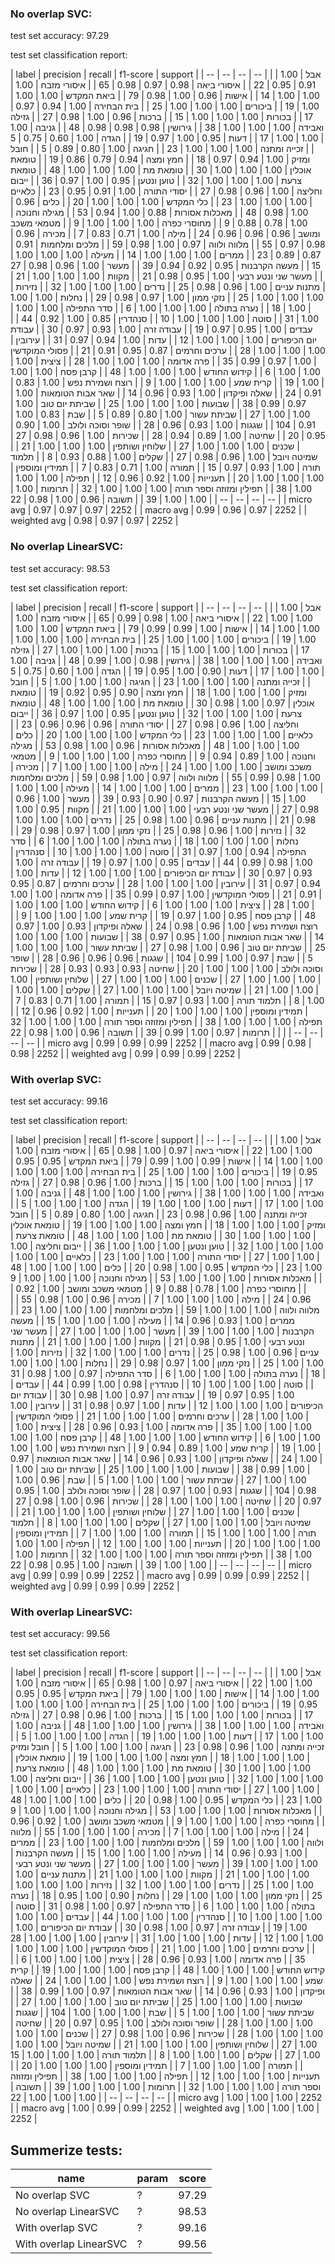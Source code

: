 ### No overlap SVC:

test set accuracy: 97.29

test set classification report:

| label | precision | recall | f1-score | support |
| -- | -- | -- | -- |
| אבל | 1.00 | 0.91 | 0.95 | 22 |
| איסורי ביאה | 0.98 | 0.97 | 0.98 | 65 |
| איסורי מזבח | 1.00 | 1.00 | 1.00 | 14 |
| אישות | 0.96 | 1.00 | 0.98 | 79 |
| ביאת המקדש | 1.00 | 1.00 | 1.00 | 19 |
| ביכורים | 1.00 | 1.00 | 1.00 | 25 |
| בית הבחירה | 1.00 | 0.94 | 0.97 | 17 |
| בכורות | 1.00 | 1.00 | 1.00 | 15 |
| ברכות | 0.96 | 1.00 | 0.98 | 27 |
| גזילה ואבידה | 1.00 | 1.00 | 1.00 | 38 |
| גירושין | 0.98 | 0.98 | 0.98 | 48 |
| גניבה | 1.00 | 1.00 | 1.00 | 17 |
| דעות | 0.95 | 1.00 | 0.97 | 19 |
| הגדה | 1.00 | 0.60 | 0.75 | 5 |
| זכייה ומתנה | 1.00 | 1.00 | 1.00 | 23 |
| חגיגה | 1.00 | 0.80 | 0.89 | 5 |
| חובל ומזיק | 1.00 | 0.94 | 0.97 | 18 |
| חמץ ומצה | 0.94 | 0.79 | 0.86 | 19 |
| טומאת אוכלין | 1.00 | 1.00 | 1.00 | 30 |
| טומאת מת | 1.00 | 1.00 | 1.00 | 48 |
| טומאת צרעת | 1.00 | 1.00 | 1.00 | 32 |
| טוען ונטען | 0.95 | 1.00 | 0.97 | 36 |
| ייבום וחליצה | 1.00 | 0.96 | 0.98 | 27 |
| יסודי התורה | 1.00 | 0.91 | 0.95 | 23 |
| כלאיים | 1.00 | 1.00 | 1.00 | 23 |
| כלי המקדש | 1.00 | 1.00 | 1.00 | 20 |
| כלים | 0.96 | 1.00 | 0.98 | 48 |
| מאכלות אסורות | 0.88 | 1.00 | 0.94 | 53 |
| מגילה וחנוכה | 1.00 | 0.78 | 0.88 | 9 |
| מחוסרי כפרה | 1.00 | 1.00 | 1.00 | 9 |
| מטמאי משכב ומושב | 0.96 | 0.96 | 0.96 | 24 |
| מילה | 1.00 | 0.71 | 0.83 | 7 |
| מכירה | 0.96 | 0.98 | 0.97 | 55 |
| מלווה ולווה | 0.97 | 1.00 | 0.98 | 59 |
| מלכים ומלחמות | 0.91 | 0.87 | 0.89 | 23 |
| ממרים | 1.00 | 1.00 | 1.00 | 14 |
| מעילה | 1.00 | 1.00 | 1.00 | 15 |
| מעשה הקרבנות | 0.95 | 0.92 | 0.94 | 39 |
| מעשר | 1.00 | 0.96 | 0.98 | 27 |
| מעשר שני ונטע רבעי | 1.00 | 0.95 | 0.98 | 21 |
| מקוות | 1.00 | 1.00 | 1.00 | 21 |
| מתנות עניים | 1.00 | 0.96 | 0.98 | 25 |
| נדרים | 1.00 | 1.00 | 1.00 | 32 |
| נזירות | 1.00 | 1.00 | 1.00 | 25 |
| נזקי ממון | 1.00 | 0.97 | 0.98 | 29 |
| נחלות | 1.00 | 1.00 | 1.00 | 18 |
| נערה בתולה | 1.00 | 1.00 | 1.00 | 6 |
| סדר התפילה | 1.00 | 1.00 | 1.00 | 31 |
| סוטה | 1.00 | 1.00 | 1.00 | 10 |
| סנהדרין | 0.85 | 1.00 | 0.92 | 44 |
| עבדים | 1.00 | 0.95 | 0.97 | 19 |
| עבודה זרה | 1.00 | 0.93 | 0.97 | 30 |
| עבודת יום הכיפורים | 1.00 | 1.00 | 1.00 | 12 |
| עדות | 1.00 | 0.94 | 0.97 | 31 |
| עירובין | 1.00 | 1.00 | 1.00 | 28 |
| ערכים וחרמים | 0.87 | 0.95 | 0.91 | 21 |
| פסולי המוקדשין | 1.00 | 0.97 | 0.99 | 35 |
| פרה אדומה | 1.00 | 1.00 | 1.00 | 28 |
| ציצית | 1.00 | 1.00 | 1.00 | 6 |
| קידוש החודש | 1.00 | 1.00 | 1.00 | 48 |
| קרבן פסח | 1.00 | 1.00 | 1.00 | 19 |
| קרית שמע | 1.00 | 1.00 | 1.00 | 9 |
| רוצח ושמירת נפש | 1.00 | 0.83 | 0.91 | 24 |
| שאלה ופיקדון | 1.00 | 0.93 | 0.96 | 14 |
| שאר אבות הטומאות | 1.00 | 0.97 | 0.99 | 38 |
| שבועות | 1.00 | 1.00 | 1.00 | 25 |
| שביתת יום טוב | 1.00 | 1.00 | 1.00 | 27 |
| שביתת עשור | 1.00 | 0.80 | 0.89 | 5 |
| שבת | 0.83 | 1.00 | 0.91 | 104 |
| שגגות | 1.00 | 0.93 | 0.96 | 28 |
| שופר וסוכה ולולב | 1.00 | 0.90 | 0.95 | 20 |
| שחיטה | 1.00 | 0.89 | 0.94 | 28 |
| שכירות | 1.00 | 0.96 | 0.98 | 27 |
| שכנים | 1.00 | 1.00 | 1.00 | 27 |
| שלוחין ושותפין | 1.00 | 1.00 | 1.00 | 21 |
| שמיטה ויובל | 1.00 | 0.96 | 0.98 | 27 |
| שקלים | 1.00 | 0.88 | 0.93 | 8 |
| תלמוד תורה | 1.00 | 0.93 | 0.97 | 15 |
| תמורה | 1.00 | 0.71 | 0.83 | 7 |
| תמידין ומוספין | 1.00 | 1.00 | 1.00 | 20 |
| תענייות | 1.00 | 0.92 | 0.96 | 12 |
| תפילה | 1.00 | 1.00 | 1.00 | 38 |
| תפילין ומזוזה וספר תורה | 1.00 | 1.00 | 1.00 | 32 |
| תרומות | 1.00 | 1.00 | 1.00 | 39 |
| תשובה | 0.96 | 1.00 | 0.98 | 22 |
| -- | -- | -- | -- |
| micro avg | 0.97 | 0.97 | 0.97 | 2252 |
| macro avg | 0.99 | 0.96 | 0.97 | 2252 |
| weighted avg | 0.98 | 0.97 | 0.97 | 2252 |




### No overlap LinearSVC:

test set accuracy: 98.53

test set classification report:

| label | precision | recall | f1-score | support |
| -- | -- | -- | -- |
| אבל | 1.00 | 1.00 | 1.00 | 22 |
| איסורי ביאה | 1.00 | 0.98 | 0.99 | 65 |
| איסורי מזבח | 1.00 | 1.00 | 1.00 | 14 |
| אישות | 1.00 | 0.99 | 0.99 | 79 |
| ביאת המקדש | 1.00 | 1.00 | 1.00 | 19 |
| ביכורים | 1.00 | 1.00 | 1.00 | 25 |
| בית הבחירה | 1.00 | 1.00 | 1.00 | 17 |
| בכורות | 1.00 | 1.00 | 1.00 | 15 |
| ברכות | 1.00 | 1.00 | 1.00 | 27 |
| גזילה ואבידה | 1.00 | 1.00 | 1.00 | 38 |
| גירושין | 0.98 | 1.00 | 0.99 | 48 |
| גניבה | 1.00 | 1.00 | 1.00 | 17 |
| דעות | 0.90 | 1.00 | 0.95 | 19 |
| הגדה | 1.00 | 0.60 | 0.75 | 5 |
| זכייה ומתנה | 1.00 | 1.00 | 1.00 | 23 |
| חגיגה | 1.00 | 1.00 | 1.00 | 5 |
| חובל ומזיק | 1.00 | 1.00 | 1.00 | 18 |
| חמץ ומצה | 0.90 | 0.95 | 0.92 | 19 |
| טומאת אוכלין | 0.97 | 1.00 | 0.98 | 30 |
| טומאת מת | 1.00 | 1.00 | 1.00 | 48 |
| טומאת צרעת | 1.00 | 1.00 | 1.00 | 32 |
| טוען ונטען | 0.95 | 1.00 | 0.97 | 36 |
| ייבום וחליצה | 1.00 | 0.96 | 0.98 | 27 |
| יסודי התורה | 0.96 | 0.96 | 0.96 | 23 |
| כלאיים | 1.00 | 1.00 | 1.00 | 23 |
| כלי המקדש | 1.00 | 1.00 | 1.00 | 20 |
| כלים | 1.00 | 1.00 | 1.00 | 48 |
| מאכלות אסורות | 0.96 | 1.00 | 0.98 | 53 |
| מגילה וחנוכה | 1.00 | 0.89 | 0.94 | 9 |
| מחוסרי כפרה | 1.00 | 1.00 | 1.00 | 9 |
| מטמאי משכב ומושב | 1.00 | 1.00 | 1.00 | 24 |
| מילה | 1.00 | 1.00 | 1.00 | 7 |
| מכירה | 1.00 | 0.98 | 0.99 | 55 |
| מלווה ולווה | 0.97 | 1.00 | 0.98 | 59 |
| מלכים ומלחמות | 1.00 | 1.00 | 1.00 | 23 |
| ממרים | 1.00 | 1.00 | 1.00 | 14 |
| מעילה | 1.00 | 1.00 | 1.00 | 15 |
| מעשה הקרבנות | 0.97 | 0.90 | 0.93 | 39 |
| מעשר | 1.00 | 0.96 | 0.98 | 27 |
| מעשר שני ונטע רבעי | 1.00 | 1.00 | 1.00 | 21 |
| מקוות | 0.95 | 1.00 | 0.98 | 21 |
| מתנות עניים | 0.96 | 1.00 | 0.98 | 25 |
| נדרים | 1.00 | 1.00 | 1.00 | 32 |
| נזירות | 1.00 | 0.96 | 0.98 | 25 |
| נזקי ממון | 1.00 | 0.97 | 0.98 | 29 |
| נחלות | 1.00 | 1.00 | 1.00 | 18 |
| נערה בתולה | 1.00 | 1.00 | 1.00 | 6 |
| סדר התפילה | 0.94 | 1.00 | 0.97 | 31 |
| סוטה | 1.00 | 1.00 | 1.00 | 10 |
| סנהדרין | 1.00 | 0.98 | 0.99 | 44 |
| עבדים | 0.95 | 1.00 | 0.97 | 19 |
| עבודה זרה | 1.00 | 0.93 | 0.97 | 30 |
| עבודת יום הכיפורים | 1.00 | 1.00 | 1.00 | 12 |
| עדות | 1.00 | 0.94 | 0.97 | 31 |
| עירובין | 1.00 | 1.00 | 1.00 | 28 |
| ערכים וחרמים | 0.87 | 0.95 | 0.91 | 21 |
| פסולי המוקדשין | 1.00 | 0.97 | 0.99 | 35 |
| פרה אדומה | 1.00 | 1.00 | 1.00 | 28 |
| ציצית | 1.00 | 1.00 | 1.00 | 6 |
| קידוש החודש | 1.00 | 1.00 | 1.00 | 48 |
| קרבן פסח | 0.95 | 1.00 | 0.97 | 19 |
| קרית שמע | 1.00 | 1.00 | 1.00 | 9 |
| רוצח ושמירת נפש | 1.00 | 0.96 | 0.98 | 24 |
| שאלה ופיקדון | 0.93 | 1.00 | 0.97 | 14 |
| שאר אבות הטומאות | 1.00 | 0.95 | 0.97 | 38 |
| שבועות | 1.00 | 1.00 | 1.00 | 25 |
| שביתת יום טוב | 0.96 | 1.00 | 0.98 | 27 |
| שביתת עשור | 1.00 | 1.00 | 1.00 | 5 |
| שבת | 0.97 | 1.00 | 0.99 | 104 |
| שגגות | 0.96 | 0.96 | 0.96 | 28 |
| שופר וסוכה ולולב | 1.00 | 1.00 | 1.00 | 20 |
| שחיטה | 0.93 | 0.93 | 0.93 | 28 |
| שכירות | 1.00 | 1.00 | 1.00 | 27 |
| שכנים | 1.00 | 1.00 | 1.00 | 27 |
| שלוחין ושותפין | 1.00 | 1.00 | 1.00 | 21 |
| שמיטה ויובל | 1.00 | 1.00 | 1.00 | 27 |
| שקלים | 1.00 | 1.00 | 1.00 | 8 |
| תלמוד תורה | 1.00 | 0.93 | 0.97 | 15 |
| תמורה | 1.00 | 0.71 | 0.83 | 7 |
| תמידין ומוספין | 1.00 | 1.00 | 1.00 | 20 |
| תענייות | 1.00 | 0.92 | 0.96 | 12 |
| תפילה | 1.00 | 1.00 | 1.00 | 38 |
| תפילין ומזוזה וספר תורה | 1.00 | 1.00 | 1.00 | 32 |
| תרומות | 0.97 | 1.00 | 0.99 | 39 |
| תשובה | 0.96 | 1.00 | 0.98 | 22 |
| -- | -- | -- | -- |
| micro avg | 0.99 | 0.99 | 0.99 | 2252 |
| macro avg | 0.99 | 0.98 | 0.98 | 2252 |
| weighted avg | 0.99 | 0.99 | 0.99 | 2252 |




### With overlap SVC:

test set accuracy: 99.16

test set classification report:

| label | precision | recall | f1-score | support |
| -- | -- | -- | -- |
| אבל | 1.00 | 1.00 | 1.00 | 22 |
| איסורי ביאה | 0.97 | 1.00 | 0.98 | 65 |
| איסורי מזבח | 1.00 | 1.00 | 1.00 | 14 |
| אישות | 0.99 | 1.00 | 0.99 | 79 |
| ביאת המקדש | 0.95 | 0.95 | 0.95 | 19 |
| ביכורים | 1.00 | 1.00 | 1.00 | 25 |
| בית הבחירה | 1.00 | 1.00 | 1.00 | 17 |
| בכורות | 1.00 | 1.00 | 1.00 | 15 |
| ברכות | 1.00 | 0.96 | 0.98 | 27 |
| גזילה ואבידה | 1.00 | 1.00 | 1.00 | 38 |
| גירושין | 1.00 | 1.00 | 1.00 | 48 |
| גניבה | 1.00 | 1.00 | 1.00 | 17 |
| דעות | 1.00 | 1.00 | 1.00 | 19 |
| הגדה | 1.00 | 1.00 | 1.00 | 5 |
| זכייה ומתנה | 1.00 | 0.96 | 0.98 | 23 |
| חגיגה | 1.00 | 0.80 | 0.89 | 5 |
| חובל ומזיק | 1.00 | 1.00 | 1.00 | 18 |
| חמץ ומצה | 1.00 | 1.00 | 1.00 | 19 |
| טומאת אוכלין | 1.00 | 1.00 | 1.00 | 30 |
| טומאת מת | 1.00 | 1.00 | 1.00 | 48 |
| טומאת צרעת | 1.00 | 1.00 | 1.00 | 32 |
| טוען ונטען | 1.00 | 1.00 | 1.00 | 36 |
| ייבום וחליצה | 1.00 | 1.00 | 1.00 | 27 |
| יסודי התורה | 1.00 | 1.00 | 1.00 | 23 |
| כלאיים | 1.00 | 1.00 | 1.00 | 23 |
| כלי המקדש | 0.95 | 1.00 | 0.98 | 20 |
| כלים | 1.00 | 1.00 | 1.00 | 48 |
| מאכלות אסורות | 1.00 | 1.00 | 1.00 | 53 |
| מגילה וחנוכה | 1.00 | 1.00 | 1.00 | 9 |
| מחוסרי כפרה | 1.00 | 0.78 | 0.88 | 9 |
| מטמאי משכב ומושב | 1.00 | 0.92 | 0.96 | 24 |
| מילה | 1.00 | 1.00 | 1.00 | 7 |
| מכירה | 0.96 | 1.00 | 0.98 | 55 |
| מלווה ולווה | 1.00 | 1.00 | 1.00 | 59 |
| מלכים ומלחמות | 1.00 | 1.00 | 1.00 | 23 |
| ממרים | 1.00 | 0.93 | 0.96 | 14 |
| מעילה | 1.00 | 1.00 | 1.00 | 15 |
| מעשה הקרבנות | 1.00 | 1.00 | 1.00 | 39 |
| מעשר | 1.00 | 1.00 | 1.00 | 27 |
| מעשר שני ונטע רבעי | 1.00 | 0.95 | 0.98 | 21 |
| מקוות | 1.00 | 1.00 | 1.00 | 21 |
| מתנות עניים | 0.96 | 1.00 | 0.98 | 25 |
| נדרים | 1.00 | 1.00 | 1.00 | 32 |
| נזירות | 1.00 | 1.00 | 1.00 | 25 |
| נזקי ממון | 1.00 | 0.97 | 0.98 | 29 |
| נחלות | 1.00 | 1.00 | 1.00 | 18 |
| נערה בתולה | 1.00 | 1.00 | 1.00 | 6 |
| סדר התפילה | 0.97 | 1.00 | 0.98 | 31 |
| סוטה | 1.00 | 1.00 | 1.00 | 10 |
| סנהדרין | 0.98 | 1.00 | 0.99 | 44 |
| עבדים | 1.00 | 0.95 | 0.97 | 19 |
| עבודה זרה | 0.97 | 1.00 | 0.98 | 30 |
| עבודת יום הכיפורים | 1.00 | 1.00 | 1.00 | 12 |
| עדות | 1.00 | 0.97 | 0.98 | 31 |
| עירובין | 1.00 | 1.00 | 1.00 | 28 |
| ערכים וחרמים | 1.00 | 1.00 | 1.00 | 21 |
| פסולי המוקדשין | 1.00 | 1.00 | 1.00 | 35 |
| פרה אדומה | 1.00 | 0.93 | 0.96 | 28 |
| ציצית | 1.00 | 1.00 | 1.00 | 6 |
| קידוש החודש | 1.00 | 1.00 | 1.00 | 48 |
| קרבן פסח | 1.00 | 1.00 | 1.00 | 19 |
| קרית שמע | 1.00 | 0.89 | 0.94 | 9 |
| רוצח ושמירת נפש | 1.00 | 1.00 | 1.00 | 24 |
| שאלה ופיקדון | 1.00 | 0.93 | 0.96 | 14 |
| שאר אבות הטומאות | 0.97 | 1.00 | 0.99 | 38 |
| שבועות | 1.00 | 1.00 | 1.00 | 25 |
| שביתת יום טוב | 1.00 | 1.00 | 1.00 | 27 |
| שביתת עשור | 1.00 | 1.00 | 1.00 | 5 |
| שבת | 0.96 | 1.00 | 0.98 | 104 |
| שגגות | 0.93 | 1.00 | 0.97 | 28 |
| שופר וסוכה ולולב | 1.00 | 0.95 | 0.97 | 20 |
| שחיטה | 1.00 | 1.00 | 1.00 | 28 |
| שכירות | 0.96 | 1.00 | 0.98 | 27 |
| שכנים | 1.00 | 1.00 | 1.00 | 27 |
| שלוחין ושותפין | 1.00 | 1.00 | 1.00 | 21 |
| שמיטה ויובל | 1.00 | 1.00 | 1.00 | 27 |
| שקלים | 1.00 | 1.00 | 1.00 | 8 |
| תלמוד תורה | 1.00 | 1.00 | 1.00 | 15 |
| תמורה | 1.00 | 1.00 | 1.00 | 7 |
| תמידין ומוספין | 1.00 | 1.00 | 1.00 | 20 |
| תענייות | 1.00 | 1.00 | 1.00 | 12 |
| תפילה | 1.00 | 1.00 | 1.00 | 38 |
| תפילין ומזוזה וספר תורה | 1.00 | 1.00 | 1.00 | 32 |
| תרומות | 1.00 | 1.00 | 1.00 | 39 |
| תשובה | 1.00 | 0.95 | 0.98 | 22 |
| -- | -- | -- | -- |
| micro avg | 0.99 | 0.99 | 0.99 | 2252 |
| macro avg | 0.99 | 0.99 | 0.99 | 2252 |
| weighted avg | 0.99 | 0.99 | 0.99 | 2252 |




### With overlap LinearSVC:

test set accuracy: 99.56

test set classification report:

| label | precision | recall | f1-score | support |
| -- | -- | -- | -- |
| אבל | 1.00 | 1.00 | 1.00 | 22 |
| איסורי ביאה | 0.97 | 1.00 | 0.98 | 65 |
| איסורי מזבח | 1.00 | 1.00 | 1.00 | 14 |
| אישות | 1.00 | 1.00 | 1.00 | 79 |
| ביאת המקדש | 0.95 | 0.95 | 0.95 | 19 |
| ביכורים | 1.00 | 1.00 | 1.00 | 25 |
| בית הבחירה | 1.00 | 1.00 | 1.00 | 17 |
| בכורות | 1.00 | 1.00 | 1.00 | 15 |
| ברכות | 1.00 | 0.96 | 0.98 | 27 |
| גזילה ואבידה | 1.00 | 1.00 | 1.00 | 38 |
| גירושין | 1.00 | 1.00 | 1.00 | 48 |
| גניבה | 1.00 | 1.00 | 1.00 | 17 |
| דעות | 1.00 | 1.00 | 1.00 | 19 |
| הגדה | 1.00 | 1.00 | 1.00 | 5 |
| זכייה ומתנה | 1.00 | 0.96 | 0.98 | 23 |
| חגיגה | 1.00 | 1.00 | 1.00 | 5 |
| חובל ומזיק | 1.00 | 1.00 | 1.00 | 18 |
| חמץ ומצה | 1.00 | 1.00 | 1.00 | 19 |
| טומאת אוכלין | 1.00 | 1.00 | 1.00 | 30 |
| טומאת מת | 1.00 | 1.00 | 1.00 | 48 |
| טומאת צרעת | 1.00 | 1.00 | 1.00 | 32 |
| טוען ונטען | 1.00 | 1.00 | 1.00 | 36 |
| ייבום וחליצה | 1.00 | 1.00 | 1.00 | 27 |
| יסודי התורה | 1.00 | 1.00 | 1.00 | 23 |
| כלאיים | 1.00 | 1.00 | 1.00 | 23 |
| כלי המקדש | 0.95 | 1.00 | 0.98 | 20 |
| כלים | 1.00 | 1.00 | 1.00 | 48 |
| מאכלות אסורות | 1.00 | 1.00 | 1.00 | 53 |
| מגילה וחנוכה | 1.00 | 1.00 | 1.00 | 9 |
| מחוסרי כפרה | 1.00 | 1.00 | 1.00 | 9 |
| מטמאי משכב ומושב | 1.00 | 0.92 | 0.96 | 24 |
| מילה | 1.00 | 1.00 | 1.00 | 7 |
| מכירה | 1.00 | 1.00 | 1.00 | 55 |
| מלווה ולווה | 1.00 | 1.00 | 1.00 | 59 |
| מלכים ומלחמות | 1.00 | 1.00 | 1.00 | 23 |
| ממרים | 1.00 | 0.93 | 0.96 | 14 |
| מעילה | 1.00 | 1.00 | 1.00 | 15 |
| מעשה הקרבנות | 1.00 | 1.00 | 1.00 | 39 |
| מעשר | 1.00 | 1.00 | 1.00 | 27 |
| מעשר שני ונטע רבעי | 1.00 | 1.00 | 1.00 | 21 |
| מקוות | 1.00 | 1.00 | 1.00 | 21 |
| מתנות עניים | 1.00 | 1.00 | 1.00 | 25 |
| נדרים | 1.00 | 1.00 | 1.00 | 32 |
| נזירות | 1.00 | 1.00 | 1.00 | 25 |
| נזקי ממון | 1.00 | 1.00 | 1.00 | 29 |
| נחלות | 0.90 | 1.00 | 0.95 | 18 |
| נערה בתולה | 1.00 | 1.00 | 1.00 | 6 |
| סדר התפילה | 0.97 | 1.00 | 0.98 | 31 |
| סוטה | 1.00 | 1.00 | 1.00 | 10 |
| סנהדרין | 1.00 | 1.00 | 1.00 | 44 |
| עבדים | 1.00 | 1.00 | 1.00 | 19 |
| עבודה זרה | 0.97 | 1.00 | 0.98 | 30 |
| עבודת יום הכיפורים | 1.00 | 1.00 | 1.00 | 12 |
| עדות | 1.00 | 1.00 | 1.00 | 31 |
| עירובין | 1.00 | 1.00 | 1.00 | 28 |
| ערכים וחרמים | 1.00 | 1.00 | 1.00 | 21 |
| פסולי המוקדשין | 1.00 | 1.00 | 1.00 | 35 |
| פרה אדומה | 1.00 | 0.93 | 0.96 | 28 |
| ציצית | 1.00 | 1.00 | 1.00 | 6 |
| קידוש החודש | 1.00 | 1.00 | 1.00 | 48 |
| קרבן פסח | 1.00 | 1.00 | 1.00 | 19 |
| קרית שמע | 1.00 | 1.00 | 1.00 | 9 |
| רוצח ושמירת נפש | 1.00 | 1.00 | 1.00 | 24 |
| שאלה ופיקדון | 1.00 | 0.93 | 0.96 | 14 |
| שאר אבות הטומאות | 0.97 | 1.00 | 0.99 | 38 |
| שבועות | 1.00 | 1.00 | 1.00 | 25 |
| שביתת יום טוב | 1.00 | 1.00 | 1.00 | 27 |
| שביתת עשור | 1.00 | 1.00 | 1.00 | 5 |
| שבת | 1.00 | 1.00 | 1.00 | 104 |
| שגגות | 1.00 | 1.00 | 1.00 | 28 |
| שופר וסוכה ולולב | 1.00 | 0.95 | 0.97 | 20 |
| שחיטה | 1.00 | 1.00 | 1.00 | 28 |
| שכירות | 0.96 | 1.00 | 0.98 | 27 |
| שכנים | 1.00 | 1.00 | 1.00 | 27 |
| שלוחין ושותפין | 1.00 | 1.00 | 1.00 | 21 |
| שמיטה ויובל | 1.00 | 1.00 | 1.00 | 27 |
| שקלים | 1.00 | 1.00 | 1.00 | 8 |
| תלמוד תורה | 1.00 | 1.00 | 1.00 | 15 |
| תמורה | 1.00 | 1.00 | 1.00 | 7 |
| תמידין ומוספין | 1.00 | 1.00 | 1.00 | 20 |
| תענייות | 1.00 | 1.00 | 1.00 | 12 |
| תפילה | 1.00 | 1.00 | 1.00 | 38 |
| תפילין ומזוזה וספר תורה | 1.00 | 1.00 | 1.00 | 32 |
| תרומות | 1.00 | 1.00 | 1.00 | 39 |
| תשובה | 1.00 | 1.00 | 1.00 | 22 |
| -- | -- | -- | -- |
| micro avg | 1.00 | 1.00 | 1.00 | 2252 |
| macro avg | 1.00 | 0.99 | 0.99 | 2252 |
| weighted avg | 1.00 | 1.00 | 1.00 | 2252 |




## Summerize tests:

| name | param | score |
| --- | --- | --- |
| No overlap SVC | ? | 97.29 |
| No overlap LinearSVC | ? | 98.53 |
| With overlap SVC | ? | 99.16 |
| With overlap LinearSVC | ? | 99.56 |
